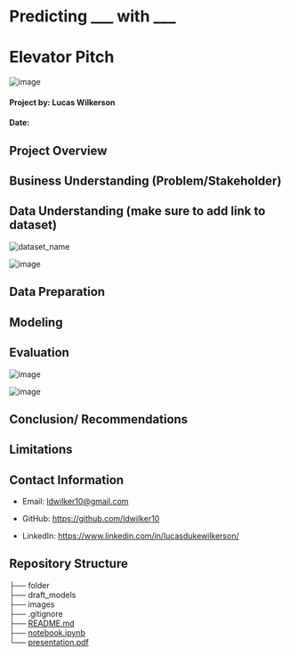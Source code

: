 
# Predicting ___ with ___

# Elevator Pitch

![image](link)


#### Project by: Lucas Wilkerson
#### Date: 

## Project Overview


## Business Understanding (Problem/Stakeholder)


## Data Understanding (make sure to add link to dataset)

![dataset_name](link)

![image](link)

## Data Preparation 



## Modeling 




## Evaluation

![image](link)


![image](link)


## Conclusion/ Recommendations 



## Limitations


## Contact Information

- Email: ldwilker10@gmail.com

- GitHub: https://github.com/ldwilker10

- LinkedIn: https://www.linkedin.com/in/lucasdukewilkerson/ 

## Repository Structure

├── folder                                                                                                                                 
├── draft_models     
├── images   
├── .gitignore                                                                                                                   
├── [README.md](link)                                          
├── [notebook.ipynb](link)       
└── [presentation.pdf](link)   